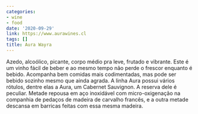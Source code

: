 ```yaml
---
categories:
- wine
- food
date: '2020-09-29'
link: https://www.aurawines.cl
tags: []
title: Aura Wayra
---
```


Azedo, alcoólico, picante, corpo médio pra leve, frutado e vibrante. Este é um vinho fácil de beber e ao mesmo tempo não perde o frescor enquanto é bebido. Acompanha bem comidas mais codimentadas, mas pode ser bebido sozinho mesmo que ainda agrada. A linha Aura possui vários rótulos, dentre elas a Aura, um Cabernet Sauvignon. A reserva dele é peculiar. Metade repousa em aço inoxidável com micro-oxigenação na companhia de pedaços de madeira de carvalho francês, e a outra metade descansa em barricas feitas com essa mesma madeira.